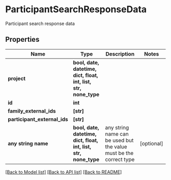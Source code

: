 # ParticipantSearchResponseData

Participant search response data

## Properties
Name | Type | Description | Notes
------------ | ------------- | ------------- | -------------
**project** | **bool, date, datetime, dict, float, int, list, str, none_type** |  | 
**id** | **int** |  | 
**family_external_ids** | **[str]** |  | 
**participant_external_ids** | **[str]** |  | 
**any string name** | **bool, date, datetime, dict, float, int, list, str, none_type** | any string name can be used but the value must be the correct type | [optional]

[[Back to Model list]](../README.md#documentation-for-models) [[Back to API list]](../README.md#documentation-for-api-endpoints) [[Back to README]](../README.md)


